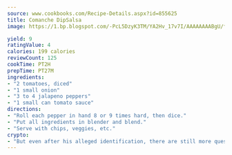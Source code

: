 ```yaml
---
source: www.cookbooks.com/Recipe-Details.aspx?id=855625
title: Comanche DipSalsa  
image: https://1.bp.blogspot.com/-PcL5DzyK3TM/YA2Hv_17v7I/AAAAAAAABgU/fyHeesSth_IZW9mL5lk6GxJO8cW8ksrGACLcBGAsYHQ/s320/12.png

yield: 9
ratingValue: 4
calories: 199 calories
reviewCount: 125
cookTime: PT2H
prepTime: PT27M
ingredients:
- "2 tomatoes, diced"
- "1 small onion"
- "3 to 4 jalapeno peppers"
- "1 small can tomato sauce"
directions:
- "Roll each pepper in hand 8 or 9 times hard, then dice."
- "Put all ingredients in blender and blend."
- "Serve with chips, veggies, etc."
crypto:
- "But even after his alleged identification, there are still more questions than answers about the enigmatic creator of Bitcoin."
---
```

